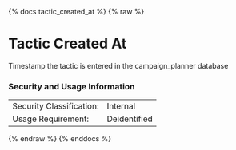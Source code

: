 {% docs tactic_created_at %}
{% raw %}

# Tactic Created At

Timestamp the tactic is entered in the campaign_planner database

### Security and Usage Information
|    |    |
|---|---|
|Security Classification:| Internal |
|Usage Requirement:| Deidentified |

{% endraw %}
{% enddocs %}